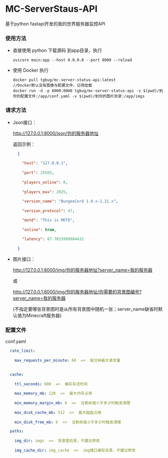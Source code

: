 # MC-ServerStaus-API
基于python fastapi开发的我的世界服务器监控API

### 使用方法
- 直接使用 python
  下载源码
  到app目录，执行
  ```shell
  uvicorn main:app --host 0.0.0.0 --port 8000 --reload
  ```
- 使用 Docker
  执行
  ```shell
  docker pull tgbug/mc-server-status-api:latest
  //Docker默认没有图像与配置文件，记得挂载
  docker run -d -p 8000:8000 tgbug/mc-server-status-api -v $(pwd)/到你的配置文件:/app/conf.yaml -v $(pwd)/到你的图片目录:/app/imgs
  ```
  
### 请求方法
- Json接口：
  
  http://127.0.0.1:8000/json/你的服务器地址
  
  返回示例：
  
  ```json
    {
    
      "host": "127.0.0.1",
    
      "port": 25565,
    
      "players_online": 0,
    
      "players_max": 2025,
    
      "version_name": "BungeeCord 1.8.x-1.21.x",
     
      "version_protocol": 47,
  
      "motd": "This is MOTD",
    
      "online": true,
    
      "latency": 87.7833999984432
      
    }
  ```
  
- 图片接口：
  
  http://127.0.0.1:8000/img/你的服务器地址?server_name=我的服务器
  
  或
  
  http://127.0.0.1:8000/img/你的服务器地址/你需要的背景图编号?server_name=我的服务器
  
  (不指定要哪张背景图时是从所有背景图中随机一张；server_name缺省时默认值为Minecraft服务器)

### 配置文件
conf.yaml
```yaml
  rate_limit:
  
    max_requests_per_minute: 60  =>  每分钟最大请求量
    

  cache:
  
    ttl_seconds: 600  =>  缓存存活时间
    
    max_memory_mb: 128  =>  最大内存占用
    
    min_memory_margin_mb: 6  =>  当剩余值小于多少时触发清理
    
    max_disk_cache_mb: 512  =>  最大磁盘占用
    
    min_disk_free_mb: 6  =>  当剩余值小于多少时触发清理

  paths:
  
    img_dir: imgs  =>  背景图目录，不建议修改
    
    img_cache_dir: img_cache  =>  img接口缓存目录，不建议修改
```
